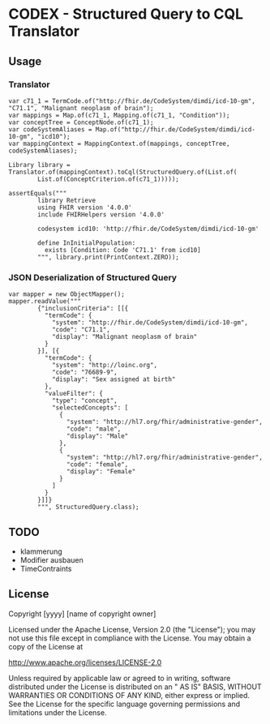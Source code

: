 # CODEX - Structured Query to CQL Translator

## Usage

### Translator

```
var c71_1 = TermCode.of("http://fhir.de/CodeSystem/dimdi/icd-10-gm", "C71.1", "Malignant neoplasm of brain");
var mappings = Map.of(c71_1, Mapping.of(c71_1, "Condition"));
var conceptTree = ConceptNode.of(c71_1);
var codeSystemAliases = Map.of("http://fhir.de/CodeSystem/dimdi/icd-10-gm", "icd10");
var mappingContext = MappingContext.of(mappings, conceptTree, codeSystemAliases);

Library library = Translator.of(mappingContext).toCql(StructuredQuery.of(List.of(
        List.of(ConceptCriterion.of(c71_1)))));

assertEquals("""
        library Retrieve
        using FHIR version '4.0.0'
        include FHIRHelpers version '4.0.0'
                                           
        codesystem icd10: 'http://fhir.de/CodeSystem/dimdi/icd-10-gm'                
                        
        define InInitialPopulation:
          exists [Condition: Code 'C71.1' from icd10]
        """, library.print(PrintContext.ZERO));
```

### JSON Deserialization of Structured Query

```
var mapper = new ObjectMapper();
mapper.readValue("""
        {"inclusionCriteria": [[{
          "termCode": {
            "system": "http://fhir.de/CodeSystem/dimdi/icd-10-gm", 
            "code": "C71.1",
            "display": "Malignant neoplasm of brain"
          }
        }], [{
          "termCode": {
            "system": "http://loinc.org", 
            "code": "76689-9",
            "display": "Sex assigned at birth"
          },
          "valueFilter": {
            "type": "concept",
            "selectedConcepts": [
              {
                "system": "http://hl7.org/fhir/administrative-gender",
                "code": "male",
                "display": "Male"
              },
              {
                "system": "http://hl7.org/fhir/administrative-gender",
                "code": "female",
                "display": "Female"
              }
            ]
          }
        }]]}
        """, StructuredQuery.class);
```

## TODO

* klammerung
* Modifier ausbauen
* TimeContraints

## License

Copyright [yyyy] [name of copyright owner]

Licensed under the Apache License, Version 2.0 (the "License"); you may not use this file except in compliance with the
License. You may obtain a copy of the License at

http://www.apache.org/licenses/LICENSE-2.0

Unless required by applicable law or agreed to in writing, software distributed under the License is distributed on an "
AS IS" BASIS, WITHOUT WARRANTIES OR CONDITIONS OF ANY KIND, either express or implied. See the License for the specific
language governing permissions and limitations under the License.
